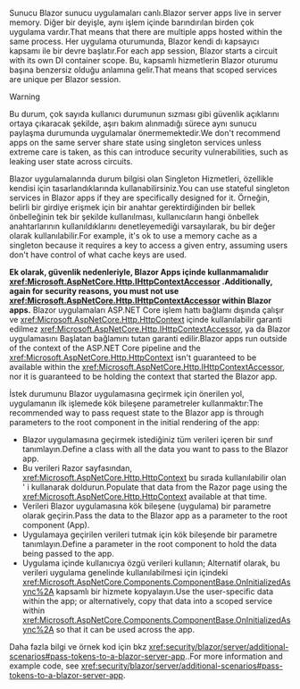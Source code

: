 <span data-ttu-id="dc3b0-101">Sunucu Blazor sunucu uygulamaları canlı.</span><span class="sxs-lookup"><span data-stu-id="dc3b0-101">Blazor server apps live in server memory.</span></span> <span data-ttu-id="dc3b0-102">Diğer bir deyişle, aynı işlem içinde barındırılan birden çok uygulama vardır.</span><span class="sxs-lookup"><span data-stu-id="dc3b0-102">That means that there are multiple apps hosted within the same process.</span></span> <span data-ttu-id="dc3b0-103">Her uygulama oturumunda, Blazor kendi dı kapsayıcı kapsamı ile bir devre başlatır.</span><span class="sxs-lookup"><span data-stu-id="dc3b0-103">For each app session, Blazor starts a circuit with its own DI container scope.</span></span> <span data-ttu-id="dc3b0-104">Bu, kapsamlı hizmetlerin Blazor oturumu başına benzersiz olduğu anlamına gelir.</span><span class="sxs-lookup"><span data-stu-id="dc3b0-104">That means that scoped services are unique per Blazor session.</span></span>

> [!WARNING]
> <span data-ttu-id="dc3b0-105">Bu durum, çok sayıda kullanıcı durumunun sızması gibi güvenlik açıklarını ortaya çıkaracak şekilde, aşırı bakım alınmadığı sürece aynı sunucu paylaşma durumunda uygulamalar önermemektedir.</span><span class="sxs-lookup"><span data-stu-id="dc3b0-105">We don't recommend apps on the same server share state using singleton services unless extreme care is taken, as this can introduce security vulnerabilities, such as leaking user state across circuits.</span></span>

<span data-ttu-id="dc3b0-106">Blazor uygulamalarında durum bilgisi olan Singleton Hizmetleri, özellikle kendisi için tasarlandıklarında kullanabilirsiniz.</span><span class="sxs-lookup"><span data-stu-id="dc3b0-106">You can use stateful singleton services in Blazor apps if they are specifically designed for it.</span></span> <span data-ttu-id="dc3b0-107">Örneğin, belirli bir girdiye erişmek için bir anahtar gerektirdiğinden bir bellek önbelleğinin tek bir şekilde kullanılması, kullanıcıların hangi önbellek anahtarlarının kullanıldıklarını denetleyemediği varsayılarak, bu bir değer olarak kullanılabilir.</span><span class="sxs-lookup"><span data-stu-id="dc3b0-107">For example, it's ok to use a memory cache as a singleton because it requires a key to access a given entry, assuming users don't have control of what cache keys are used.</span></span>

<span data-ttu-id="dc3b0-108">**Ek olarak, güvenlik nedenleriyle, Blazor Apps içinde kullanmamalıdır <xref:Microsoft.AspNetCore.Http.IHttpContextAccessor> .**</span><span class="sxs-lookup"><span data-stu-id="dc3b0-108">**Additionally, again for security reasons, you must not use <xref:Microsoft.AspNetCore.Http.IHttpContextAccessor> within Blazor apps.**</span></span> <span data-ttu-id="dc3b0-109">Blazor uygulamaları ASP.NET Core işlem hattı bağlamı dışında çalışır ve <xref:Microsoft.AspNetCore.Http.HttpContext> içinde kullanılabilir garanti edilmez <xref:Microsoft.AspNetCore.Http.IHttpContextAccessor>, ya da Blazor uygulamasını Başlatan bağlamını tutan garanti edilir.</span><span class="sxs-lookup"><span data-stu-id="dc3b0-109">Blazor apps run outside of the context of the ASP.NET Core pipeline and the <xref:Microsoft.AspNetCore.Http.HttpContext> isn't guaranteed to be available within the <xref:Microsoft.AspNetCore.Http.IHttpContextAccessor>, nor it is guaranteed to be holding the context that started the Blazor app.</span></span>

<span data-ttu-id="dc3b0-110">İstek durumunu Blazor uygulamasına geçirmek için önerilen yol, uygulamanın ilk işlemede kök bileşene parametreler kullanmaktır:</span><span class="sxs-lookup"><span data-stu-id="dc3b0-110">The recommended way to pass request state to the Blazor app is through parameters to the root component in the initial rendering of the app:</span></span>

* <span data-ttu-id="dc3b0-111">Blazor uygulamasına geçirmek istediğiniz tüm verileri içeren bir sınıf tanımlayın.</span><span class="sxs-lookup"><span data-stu-id="dc3b0-111">Define a class with all the data you want to pass to the Blazor app.</span></span>
* <span data-ttu-id="dc3b0-112">Bu verileri Razor sayfasından, <xref:Microsoft.AspNetCore.Http.HttpContext> bu sırada kullanılabilir olan ' i kullanarak doldurun.</span><span class="sxs-lookup"><span data-stu-id="dc3b0-112">Populate that data from the Razor page using the <xref:Microsoft.AspNetCore.Http.HttpContext> available at that time.</span></span>
* <span data-ttu-id="dc3b0-113">Verileri Blazor uygulamasına kök bileşene (uygulama) bir parametre olarak geçirin.</span><span class="sxs-lookup"><span data-stu-id="dc3b0-113">Pass the data to the Blazor app as a parameter to the root component (App).</span></span>
* <span data-ttu-id="dc3b0-114">Uygulamaya geçirilen verileri tutmak için kök bileşende bir parametre tanımlayın.</span><span class="sxs-lookup"><span data-stu-id="dc3b0-114">Define a parameter in the root component to hold the data being passed to the app.</span></span>
* <span data-ttu-id="dc3b0-115">Uygulama içinde kullanıcıya özgü verileri kullanın; Alternatif olarak, bu verileri uygulama genelinde kullanılabilmesi için içindeki <xref:Microsoft.AspNetCore.Components.ComponentBase.OnInitializedAsync%2A> kapsamlı bir hizmete kopyalayın.</span><span class="sxs-lookup"><span data-stu-id="dc3b0-115">Use the user-specific data within the app; or alternatively, copy that data into a scoped service within <xref:Microsoft.AspNetCore.Components.ComponentBase.OnInitializedAsync%2A> so that it can be used across the app.</span></span>

<span data-ttu-id="dc3b0-116">Daha fazla bilgi ve örnek kod için bkz <xref:security/blazor/server/additional-scenarios#pass-tokens-to-a-blazor-server-app>..</span><span class="sxs-lookup"><span data-stu-id="dc3b0-116">For more information and example code, see <xref:security/blazor/server/additional-scenarios#pass-tokens-to-a-blazor-server-app>.</span></span>
